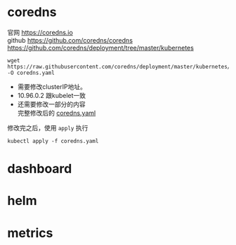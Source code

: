 # coredns
官网  https://coredns.io  
github  https://github.com/coredns/coredns  https://github.com/coredns/deployment/tree/master/kubernetes  

```
wget https://raw.githubusercontent.com/coredns/deployment/master/kubernetes/coredns.yaml.sed -O coredns.yaml

```
- 需要修改clusterIP地址。  
- 10.96.0.2 跟kubelet一致  
- 还需要修改一部分的内容  
完整修改后的 [coredns.yaml](/manifests/example/coredns/coredns.yaml)  

修改完之后，使用 `apply` 执行
```
kubectl apply -f coredns.yaml
```
# dashboard

# helm

# metrics
